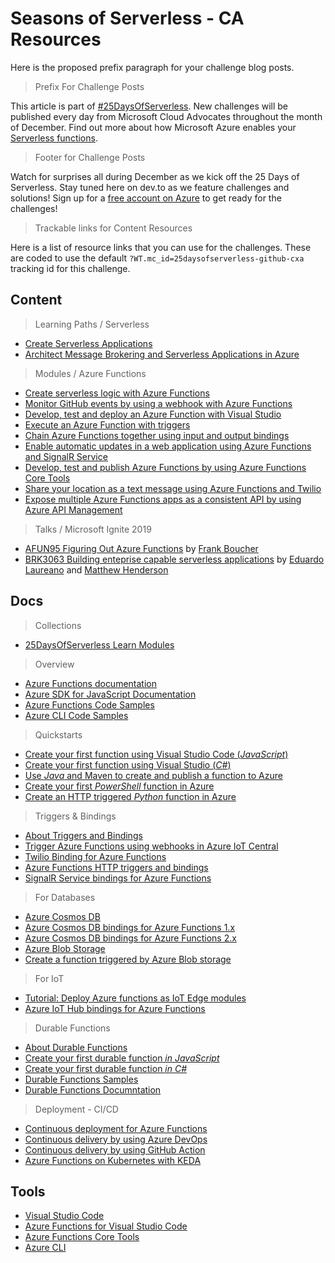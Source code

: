 # Seasons of Serverless - CA Resources

Here is the proposed prefix paragraph for your challenge blog posts.

> Prefix For Challenge Posts

This article is part of [#25DaysOfServerless](http://aka.ms/25daysofserverless). New challenges will be published every day from Microsoft Cloud Advocates throughout the month of December. Find out more about how Microsoft Azure enables your [Serverless functions](https://docs.microsoft.com/azure/azure-functions/?WT.mc_id=25days_devto-blog-cxa).

> Footer for Challenge Posts

Watch for surprises all during December as we kick off the 25 Days of Serverless. Stay tuned here on dev.to as we feature challenges and solutions! Sign up for a [free account on Azure](https://azure.microsoft.com/free/?WT.mc_id=25days_devto-blog-cxa) to get ready for the challenges!

> Trackable links for Content Resources

Here is a list of resource links that you can use for the challenges. These are coded to use the default `?WT.mc_id=25daysofserverless-github-cxa` tracking id for this challenge.

## Content 

> Learning Paths / Serverless

* [Create Serverless Applications](https://docs.microsoft.com/en-us/learn/paths/create-serverless-applications/?WT.mc_id=25daysofserverless-github-cxa)
* [Architect Message Brokering and Serverless Applications in Azure](https://docs.microsoft.com/en-us/learn/paths/architect-messaging-serverless/?WT.mc_id=25daysofserverless-github-cxa)

> Modules / Azure Functions

* [Create serverless logic with Azure Functions](https://docs.microsoft.com/en-us/learn/modules/create-serverless-logic-with-azure-functions/?WT.mc_id=25daysofserverless-github-cxa)
* [Monitor GitHub events by using a webhook with Azure Functions](https://docs.microsoft.com/en-us/learn/modules/monitor-github-events-with-a-function-triggered-by-a-webhook/?WT.mc_id=25daysofserverless-github-cxa)
* [Develop, test and deploy an Azure Function with Visual Studio ](https://docs.microsoft.com/en-us/learn/modules/develop-test-deploy-azure-functions-with-visual-studio/?WT.mc_id=25daysofserverless-github-cxa)
* [Execute an Azure Function with triggers](https://docs.microsoft.com/en-us/learn/modules/execute-azure-function-with-triggers/?WT.mc_id=25daysofserverless-github-cxa)
* [Chain Azure Functions together using input and output bindings](https://docs.microsoft.com/en-us/learn/modules/chain-azure-functions-data-using-bindings/?WT.mc_id=25daysofserverless-github-cxa)
* [Enable automatic updates in a web application using Azure Functions and SignalR Service ](https://docs.microsoft.com/en-us/learn/modules/automatic-update-of-a-webapp-using-azure-functions-and-signalr/?WT.mc_id=25daysofserverless-github-cxa)
* [Develop, test and publish Azure Functions by using Azure Functions Core Tools](https://docs.microsoft.com/en-us/learn/modules/develop-test-deploy-azure-functions-with-core-tools//?WT.mc_id=25daysofserverless-github-cxa)
* [Share your location as a text message using Azure Functions and Twilio ](https://docs.microsoft.com/en-us/learn/modules/send-location-over-sms-using-azure-functions-twilio/?WT.mc_id=25daysofserverless-github-cxa)
* [Expose multiple Azure Functions apps as a consistent API by using Azure API Management](https://docs.microsoft.com/en-us/learn/modules/build-serverless-api-with-functions-api-management/?WT.mc_id=25daysofserverless-github-cxa)

> Talks / Microsoft Ignite 2019

* [AFUN95 Figuring Out Azure Functions](https://myignite.techcommunity.microsoft.com/sessions/83218?source=sessions) by [Frank Boucher](https://myignite.techcommunity.microsoft.com/speaker/585722)
* [BRK3063 Building enteprise capable serverless applications](https://myignite.techcommunity.microsoft.com/sessions/81605?source=sessions) by [Eduardo Laureano](https://myignite.techcommunity.microsoft.com/speaker/588664) and [Matthew Henderson](https://myignite.techcommunity.microsoft.com/speaker/595253)

## Docs

> Collections

* [25DaysOfServerless Learn Modules](https://docs.microsoft.com/en-us/users/nityan/collections/k73ohwqzen712?WT.mc_id=25daysofserverless-github-cxa)

> Overview

* [Azure Functions documentation](https://docs.microsoft.com/azure/azure-functions/?WT.mc_id=25daysofserverless-github-cxa)
* [Azure SDK for JavaScript Documentation](https://docs.microsoft.com/azure/javascript/?WT.mc_id=25daysofserverless-github-cxa)
* [Azure Functions Code Samples](https://docs.microsoft.com/en-us/samples/browse/?products=azure-functions?WT.mc_id=25daysofserverless-github-cxa)
* [Azure CLI Code Samples](https://docs.microsoft.com/en-us/azure/azure-functions/functions-cli-samples?WT.mc_id=25daysofserverless-github-cxa)

> Quickstarts

* [Create your first function using Visual Studio Code (_JavaScript_)](https://docs.microsoft.com/azure/azure-functions/functions-create-first-function-vs-code?WT.mc_id=25daysofserverless-github-cxa)
* [Create your first function using Visual Studio (_C#_)](https://docs.microsoft.com/en-us/azure/azure-functions/functions-create-your-first-function-visual-studio?WT.mc_id=25daysofserverless-github-cxa)
* [Use _Java_ and Maven to create and publish a function to Azure](https://docs.microsoft.com/en-us/azure/azure-functions/functions-create-first-java-maven?WT.mc_id=25daysofserverless-github-cxa)
* [Create your first _PowerShell_ function in Azure](https://docs.microsoft.com/en-us/azure/azure-functions/functions-create-first-function-powershell?WT.mc_id=25daysofserverless-github-cxa)
* [Create an HTTP triggered _Python_ function in Azure](https://docs.microsoft.com/en-us/azure/azure-functions/functions-create-first-function-python?WT.mc_id=25daysofserverless-github-cxa)

> Triggers & Bindings

* [About Triggers and Bindings](https://docs.microsoft.com/en-us/azure/azure-functions/functions-triggers-bindings?WT.mc_id=25daysofserverless-github-cxa)
* [Trigger Azure Functions using webhooks in Azure IoT Central](https://docs.microsoft.com/en-us/azure/iot-central/core/howto-trigger-azure-functions?WT.mc_id=25daysofserverless-github-cxa)
* [Twilio Binding for Azure Functions](https://docs.microsoft.com/en-us/azure/azure-functions/functions-bindings-twilio?WT.mc_id=25daysofserverless-github-cxa)
* [Azure Functions HTTP triggers and bindings](https://docs.microsoft.com/en-us/azure/azure-functions/functions-bindings-http-webhook?tabs=javascript&WT.mc_id=25daysofserverless-github-cxa)
* [SignalR Service bindings for Azure Functions](https://docs.microsoft.com/en-us/azure/azure-functions/functions-bindings-signalr-service?WT.mc_id=25daysofserverless-github-cxa)

> For Databases
* [Azure Cosmos DB](https://docs.microsoft.com/en-us/azure/cosmos-db?WT.mc_id=25daysofserverless-github-cxa)
* [Azure Cosmos DB bindings for Azure Functions 1.x](https://docs.microsoft.com/en-us/azure/azure-functions/functions-bindings-cosmosdb?tabs=csharp&WT.mc_id=25daysofserverless-github-cxa)
* [Azure Cosmos DB bindings for Azure Functions 2.x](https://docs.microsoft.com/en-us/azure/azure-functions/functions-bindings-cosmosdb-v2?WT.mc_id=25daysofserverless-github-cxa)
* [Azure Blob Storage](https://docs.microsoft.com/en-us/azure/storage/?WT.mc_id=25daysofserverless-github-cxa)
* [Create a function triggered by Azure Blob storage](https://docs.microsoft.com/en-us/azure/azure-functions/functions-create-storage-blob-triggered-function?WT.mc_id=25daysofserverless-github-cxa)

> For IoT 

* [Tutorial: Deploy Azure functions as IoT Edge modules](https://docs.microsoft.com/en-us/azure/iot-edge/tutorial-deploy-function?toc=%2fazure%2fazure-functions%2ftoc.json&WT.mc_id=25daysofserverless-github-cxa)
* [Azure IoT Hub bindings for Azure Functions](https://docs.microsoft.com/en-us/azure/azure-functions/functions-bindings-event-iot?WT.mc_id=25daysofserverless-github-cxa)

> Durable Functions

* [About Durable Functions](https://docs.microsoft.com/en-us/azure/azure-functions/durable/durable-functions-overview?WT.mc_id=25daysofserverless-github-cxa)
* [Create your first durable function _in JavaScript_](https://docs.microsoft.com/en-us/azure/azure-functions/durable/quickstart-js-vscode?WT.mc_id=25daysofserverless-github-cxa)
* [Create your first durable function _in C#_](https://docs.microsoft.com/en-us/azure/azure-functions/durable/durable-functions-create-first-csharp?WT.mc_id=25daysofserverless-github-cxa)
* [Durable Functions Samples](https://docs.microsoft.com/en-us/samples/browse/?products=azure-functions&term=durable?WT.mc_id=25daysofserverless-github-cxa)
* [Durable Functions Documntation](https://docs.microsoft.com/en-us/azure/azure-functions/durable/?WT.mc_id=25daysofserverless-github-cxa)

> Deployment - CI/CD

* [Continuous deployment for Azure Functions](https://docs.microsoft.com/en-us/azure/azure-functions/functions-continuous-deployment?WT.mc_id=25daysofserverless-github-cxa)
* [Continuous delivery by using Azure DevOps](https://docs.microsoft.com/en-us/azure/azure-functions/functions-how-to-azure-devops?WT.mc_id=25daysofserverless-github-cxa)
* [Continuous delivery by using GitHub Action](https://docs.microsoft.com/en-us/azure/azure-functions/functions-how-to-github-actions?WT.mc_id=25daysofserverless-github-cxa)
* [Azure Functions on Kubernetes with KEDA](https://docs.microsoft.com/en-us/azure/azure-functions/functions-kubernetes-keda?WT.mc_id=25daysofserverless-github-cxa)

## Tools

* [Visual Studio Code](https://code.visualstudio.com/?WT.mc_id=25daysofserverless-github-cxa)
* [Azure Functions for Visual Studio Code](https://marketplace.visualstudio.com/items?itemName=ms-azuretools.vscode-azurefunctions&WT.mc_id=25daysofserverless-github-cxa)
* [Azure Functions Core Tools](https://docs.microsoft.com/azure/azure-functions/functions-run-local?WT.mc_id=25daysofserverless-github-cxa)
* [Azure CLI](https://docs.microsoft.com/en-us/cli/azure/?view=azure-cli-latest?WT.mc_id=25daysofserverless-github-cxa)
